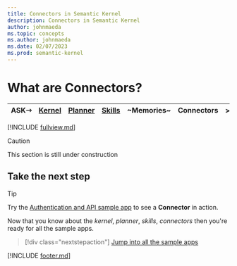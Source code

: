 ```yaml
---
title: Connectors in Semantic Kernel
description: Connectors in Semantic Kernel
author: johnmaeda
ms.topic: concepts
ms.author: johnmaeda
ms.date: 02/07/2023
ms.prod: semantic-kernel
---
```


# What are Connectors?

| ASK⇾ | [Kernel](kernel) | [Planner](planner) | [Skills](skills)|  ~Memories~ |Connectors | >>>|  ⇾GET | 
|---|---|---|---|---|---|---|---|

[!INCLUDE [fullview.md](../includes/fullview.md)]

> [!CAUTION]
> This section is still under construction

## Take the next step

> [!TIP]
> Try the [Authentication and API sample app](/semantic-kernel/samples/authapi) to see a **Connector** in action.

Now that you know about the _kernel_, _planner_, _skills_, _connectors_ then you're ready for all the sample apps.

> [!div class="nextstepaction"]
> [Jump into all the sample apps](../samples/overview)

[!INCLUDE [footer.md](../includes/footer.md)]
